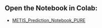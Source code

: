 ## Open the Notebook in Colab:
* [METIS_Prediction_Notebook_PURE](https://colab.research.google.com/github/amirpandi/METIS/blob/main/Examples/PURE/Code/METIS_Prediction_Notebook_PURE.ipynb)